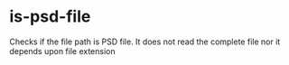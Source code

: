 # is-psd-file
Checks if the file path is PSD file. It does not read the complete file nor it depends upon file extension 
